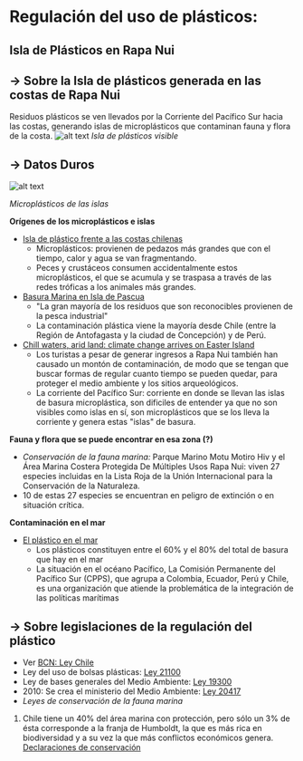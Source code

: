 # Regulación del uso de plásticos:
## Isla de Plásticos en Rapa Nui

## **→ Sobre la Isla de plásticos generada en las costas de Rapa Nui**
Residuos plásticos se ven llevados por la Corriente del Pacífico Sur hacia las costas, generando islas de microplásticos que contaminan fauna y flora de la costa.
![alt text](https://www.delfuegonoticias.com.ar/public/images/noticias/22677-la-isla-de-basura-ya-es-mas-grande-que-toda-la-patagonia.jpg)
*Isla de plásticos visible*

## **→ Datos Duros**
![alt text](https://arc-anglerfish-arc2-prod-copesa.s3.amazonaws.com/public/EJBJOTJ6WNFJ3BSUQS52L2JPAE.jpg)

*Microplásticos de las islas*

**Orígenes de los microplásticos e islas**
- [Isla de plástico frente a las costas chilenas](http://maryciencia.org/columnas/isla-de-plastico/)
  - Microplásticos: provienen de pedazos más grandes que con el tiempo, calor y agua se van fragmentando.
  - Peces y crustáceos consumen accidentalmente estos microplásticos, el que se acumula y se traspasa a través de las redes tróficas a los animales más grandes.
- [Basura Marina en Isla de Pascua](https://es.mongabay.com/2020/02/basura-marina-en-isla-de-pascua-chile/)
  - "La gran mayoría de los residuos que son reconocibles provienen de la pesca industrial"
  - La contaminación plástica viene la mayoría desde Chile (entre la Región de Antofagasta y la ciudad de Concepción) y de Perú.
- [Chill waters, arid land: climate change arrives on Easter Island](https://www.reuters.com/article/idUSKCN1R812M)
  - Los turistas a pesar de generar ingresos a Rapa Nui también han causado un montón de contaminación, de modo que se tengan que buscar formas de regular cuanto tiempo se pueden quedar, para proteger el medio ambiente y los sitios arqueológicos.
  - La corriente del Pacífico Sur: corriente en donde se llevan las islas de basura microplástica, son dificiles de entender ya que no son visibles como islas en sí, son microplásticos que se los lleva la corriente y genera estas "islas" de basura.

**Fauna y flora que se puede encontrar en esa zona (?)**
  - *Conservación de la fauna marina:* Parque Marino Motu Motiro Hiv y el Área Marina Costera Protegida De Múltiples Usos Rapa Nui: viven 27 especies incluidas en la Lista Roja de la Unión Internacional para la Conservación de la Naturaleza.
  - 10 de estas 27 especies se encuentran en peligro de extinción o en situación crítica.

**Contaminación en el mar** 
- [El plástico en el mar](https://revistamarina.cl/revistas/2018/3/gaimonea.pdf)
  - Los plásticos constituyen entre el 60% y el 80% del total de basura que hay en el mar
  - La situación en el océano Pacífico, La Comisión Permanente del Pacífico Sur (CPPS), que agrupa a Colombia, Ecuador, Perú y Chile, es una organización que atiende la problemática de la integración de las políticas marítimas

## **→ Sobre legislaciones de la regulación del plástico**
- Ver [BCN: Ley Chile](https://www.bcn.cl/leychile/)
- Ley del uso de bolsas plásticas: [Ley 21100](https://www.bcn.cl/leychile/navegar?idNorma=1121380)
- Ley de bases generales del Medio Ambiente: [Ley 19300](https://www.bcn.cl/leychile/navegar?idNorma=30667)
- 2010: Se crea el ministerio del Medio Ambiente: [Ley 20417](https://www.bcn.cl/leychile/navegar?idNorma=1010459)
- *Leyes de conservación de la fauna marina*
1. Chile tiene un 40% del área marina con protección, pero sólo un 3% de ésta corresponde a la franja de Humboldt, la que es más rica en biodiversidad y a su vez la que más  conflictos económicos genera. [Declaraciones de conservación](https://es.mongabay.com/2018/08/oceano-en-chile-sobreexplotacion/)



